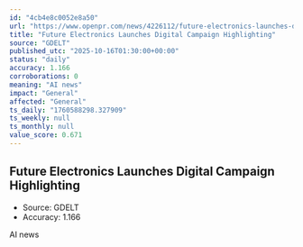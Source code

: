 ```yaml
---
id: "4cb4e8c0052e8a50"
url: "https://www.openpr.com/news/4226112/future-electronics-launches-digital-campaign-highlighting"
title: "Future Electronics Launches Digital Campaign Highlighting"
source: "GDELT"
published_utc: "2025-10-16T01:30:00+00:00"
status: "daily"
accuracy: 1.166
corroborations: 0
meaning: "AI news"
impact: "General"
affected: "General"
ts_daily: "1760588298.327909"
ts_weekly: null
ts_monthly: null
value_score: 0.671
---
```

## Future Electronics Launches Digital Campaign Highlighting

- Source: GDELT
- Accuracy: 1.166

AI news
